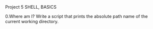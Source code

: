 Project 5 SHELL, BASICS

0.Where am I?
	Write a script that prints the absolute path name of the current working directory.